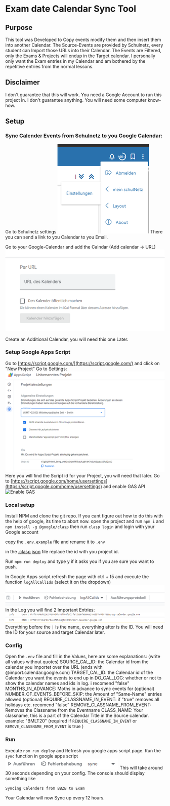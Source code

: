 # Exam date Calendar Sync Tool

## Purpose
This tool was Developed to Copy events modify them and then insert them into another Calendar.
The Source-Events are provided by Schulnetz, every student can Import those URLs into their Calendar.
The Events are Filtered, only the Exams & Projects will endup in the Target calendar.
I personally only want the Exam entries in my Calendar and am bothered by the repetitive entries from the normal lessons.

## Disclaimer
I don't guarantee that this will work. You need a Google Account to run this project in.
I don't guarantee anything.
You will need some computer know-how.

## Setup

### Sync Calender Events from Schulnetz to you Google Calendar:
Go to Schulnetz settings
![... mein Schulnetz Einstellungen](./docs/assets/Screenshot_schulnetz_settings.png)
There you can send a link to you Calendar to you Email.

Go to your Google-Calendar and add the Calndar (Add calendar -> URL)
![Add calendar with URL](./docs/assets/Screenshot_add_cal.png)

Create an Additional Calendar, you will need this one Later.

### Setup Google Apps Script
Go to [https://script.google.com/](https://script.google.com/) and click on "New Project"
Go to Settings:
![Script ID](./docs/assets/Screenshot_new_GAS_project.png)
Here you will find the Script id for your Project, you will need that later.
Go to [https://script.google.com/home/usersettings](https://script.google.com/home/usersettings) and enable GAS API
![Enable GAS](https://user-images.githubusercontent.com/744973/54870967-a9135780-4d6a-11e9-991c-9f57a508bdf0.gif)

### Local setup
Install NPM and clone the git repo. If you cant figure out how to do this with the help of google, its time to abort now.
open the project and run `npm i`
and `npm install -g @google/clasp`
then run `clasp login` and login with your Google account

copy the `.env.example` file and rename it to `.env`

in the [.clasp.json](.clasp.json) file replace the id with you project id.

Run `npm run deploy` and type y if it asks you if you are sure you want to push.

In Google Apps script refresh the page with ctrl + f5 and execute the function `logAllCallIds` (select it on the dropdown)
![](./docs/assets/Screenshot_execute_gas.png)
In the Log you will find 2 Important Entries:
![](./docs/assets/Screenshot_GAS_log.png)
Everything before the `|` is the name, everything after is the ID. You will need the ID for your source and target Calendar later.

### Config
Open the `.env` file and fill in the Values, here are some explanations:
(write all values without quotes)
SOURCE_CAL_ID: the Calendar id from the calendar you importet over the URL (ends with @import.calendar.google.com)
TARGET_CAL_ID: the Calendar id of the Calendar you want the events to end up in
DO_CAL_LOG: whether or not to show the calendar names and ids in log. i recomend "false"
MONTHS_IN_ADVANCE: Moths in advance to sync events for (optional)
NUMBER_OF_EVENTS_BEFORE_SKIP: the Amount of "Same-Name" entries allowed (optional)
REQUIRE_CLASSNAME_IN_EVENT: if "true" removes all holidays etc. recomend "false"
REMOVE_CLASSNAME_FROM_EVENT: Removes the Classname from the Eventname
CLASS_NAME: Your classname, this is a part of the Calendar Title in the Source calendar. example: "BMLT20" (required if `REQUIRE_CLASSNAME_IN_EVENT` or `REMOVE_CLASSNAME_FROM_EVENT` is true )

### Run
Execute `npm run deploy` and Refresh you google apps script page.
Run the `sync` function in google apps script
![](./docs/assets/Screenshot_gas_sync.png)
This will take around 30 seconds depending on your config.
The console should display something like
```
Syncing Calenders from BBZB to Exam
```
Your Calendar will now Sync up every 12 hours.
